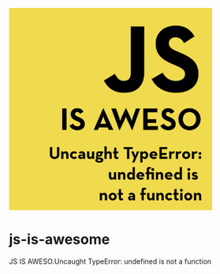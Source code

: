 ![Drag Racing](logo.jpg)
# js-is-awesome
JS IS AWESO.Uncaught TypeError: undefined is not a function
